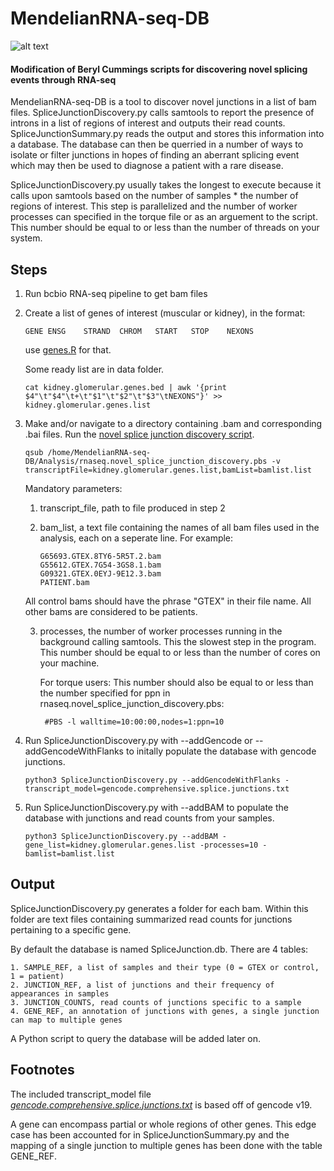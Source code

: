﻿# MendelianRNA-seq-DB

![alt text](https://github.com/dennis-kao/MendelianRNA-seq-DB/blob/master/SpliceJunctionSchema.png)

#### Modification of Beryl Cummings scripts for discovering novel splicing events through RNA-seq

MendelianRNA-seq-DB is a tool to discover novel junctions in a list of bam files. SpliceJunctionDiscovery.py calls  samtools to report the presence of introns in a list of regions of interest and outputs their read counts. SpliceJunctionSummary.py reads the output and stores this information into a database. The database can then be querried in a number of ways to isolate or filter junctions in hopes of finding an aberrant splicing event which may then be used to diagnose a patient with a rare disease.

SpliceJunctionDiscovery.py usually takes the longest to execute because it calls upon samtools based on the number of samples * the number of regions of interest. This step is parallelized and the number of worker processes can specified in the torque file or as an arguement to the script. This number should be equal to or less than the number of threads on your system.

## Steps

1. Run bcbio RNA-seq pipeline to get bam files

2. Create a list of genes of interest (muscular or kidney), in the format:
	
	```GENE	ENSG	STRAND	CHROM	START	STOP	NEXONS```

	use [genes.R](https://github.com/naumenko-sa/bioscripts/blob/master/genes.R) for that.

	Some ready list are in data folder.

	```cat kidney.glomerular.genes.bed | awk '{print $4"\t"$4"\t+\t"$1"\t"$2"\t"$3"\tNEXONS"}' >> kidney.glomerular.genes.list```

3. Make and/or navigate to a directory containing .bam and corresponding .bai files. Run the [novel splice junction discovery script](https://github.com/dennis-kao/MendelianRNA-seq/blob/master/Analysis/rnaseq.novel_splice_junction_discovery.pbs).

	```qsub /home/MendelianRNA-seq-DB/Analysis/rnaseq.novel_splice_junction_discovery.pbs -v transcriptFile=kidney.glomerular.genes.list,bamList=bamlist.list```

	Mandatory parameters:
	1. transcript_file, path to file produced in step 2
	2. bam_list, a text file containing the names of all bam files used in the analysis, each on a seperate line. For example:

		```
		G65693.GTEX.8TY6-5R5T.2.bam
		G55612.GTEX.7G54-3GS8.1.bam
		G09321.GTEX.0EYJ-9E12.3.bam
		PATIENT.bam
		```
		
	All control bams should have the phrase "GTEX" in their file name. All other bams are considered to be patients.

	3. processes, the number of worker processes running in the background calling samtools. This the slowest step in the program. This number should be equal to or less than the number of cores on your machine. 
	
		For torque users: This number should also be equal to or less than the number specified for ppn in rnaseq.novel_splice_junction_discovery.pbs:

		
			#PBS -l walltime=10:00:00,nodes=1:ppn=10

4. Run SpliceJunctionDiscovery.py with --addGencode or --addGencodeWithFlanks to initally populate the database with gencode junctions. 

	```python3 SpliceJunctionDiscovery.py --addGencodeWithFlanks -transcript_model=gencode.comprehensive.splice.junctions.txt```
	
5. Run SpliceJunctionDiscovery.py with --addBAM to populate the database with junctions and read counts from your samples.

	```python3 SpliceJunctionDiscovery.py --addBAM -gene_list=kidney.glomerular.genes.list -processes=10 -bamlist=bamlist.list```

## Output

SpliceJunctionDiscovery.py generates a folder for each bam. Within this folder are text files containing summarized read counts for junctions pertaining to a specific gene.

By default the database is named SpliceJunction.db. There are 4 tables:

	1. SAMPLE_REF, a list of samples and their type (0 = GTEX or control, 1 = patient)
	2. JUNCTION_REF, a list of junctions and their frequency of appearances in samples
	3. JUNCTION_COUNTS, read counts of junctions specific to a sample
	4. GENE_REF, an annotation of junctions with genes, a single junction can map to multiple genes
	
A Python script to query the database will be added later on.

## Footnotes

The included transcript_model file [_gencode.comprehensive.splice.junctions.txt_](https://github.com/dennis-kao/MendelianRNA-seq/blob/master/gencode.comprehensive.splice.junctions.txt) is based off of gencode v19.

A gene can encompass partial or whole regions of other genes. This edge case has been accounted for in SpliceJunctionSummary.py and the mapping of a single junction to multiple genes has been done with the table GENE_REF.

